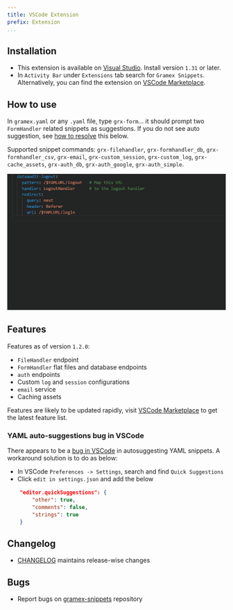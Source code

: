 ```yaml
---
title: VSCode Extension
prefix: Extension
...
```


## Installation

- This extension is available on [Visual Studio](https://code.visualstudio.com/). Install version `1.31` or later.
- In `Activity Bar` under `Extensions` tab search for `Gramex Snippets`. Alternatively, you can find the extension on [VSCode Marketplace](https://marketplace.visualstudio.com/items?itemName=gramener.gramexsnippets).

## How to use

In `gramex.yaml` or any `.yaml` file, type `grx-form`... it should prompt two `FormHandler` related snippets as suggestions. If you do not see auto suggestion, see [how to resolve](#yaml-auto-suggestions-bug-in-vscode) this below.

Supported snippet commands: `grx-filehandler`, `grx-formhandler_db`, `grx-formhandler_csv`, `grx-email`, `grx-custom_session`, `grx-custom_log`, `grx-cache_assets`, `grx-auth_db`, `grx-auth_google`, `grx-auth_simple`.

![how gramex snippet works](gramex-snippets.gif)

## Features

Features as of version `1.2.0`:

- `FileHandler` endpoint
- `FormHandler` flat files and database endpoints
- `auth` endpoints
- Custom `log` and `session` configurations
- `email` service
- Caching assets

Features are likely to be updated rapidly, visit [VSCode Marketplace](https://marketplace.visualstudio.com/items?itemName=gramener.gramexsnippets) to get the latest feature list.

### YAML auto-suggestions bug in VSCode

There appears to be a [bug in VSCode](https://github.com/Microsoft/vscode/issues/27095) in autosuggesting YAML snippets. A workaround solution is to do as below:

- In VSCode `Preferences -> Settings`, search and find `Quick Suggestions`
- Click `edit in settings.json` and add the below

```JSON
    "editor.quickSuggestions": {
        "other": true,
        "comments": false,
        "strings": true
    }
```

## Changelog

- [CHANGELOG](https://github.com/gramener/gramex-snippets/blob/master/CHANGELOG.md) maintains release-wise changes

## Bugs

- Report bugs on [gramex-snippets](https://github.com/gramener/gramex-snippets/issues) repository
